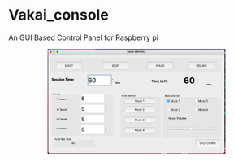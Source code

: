 # Vakai_console
An GUI Based Control Panel for Raspberry pi
<p align="center">
  <img src="https://raw.githubusercontent.com/deepayannandy/Vakai_console/master/Screenshot%202021-02-02%20at%2012.56.21%20AM.png" width="350" title="hover text">
</p>
